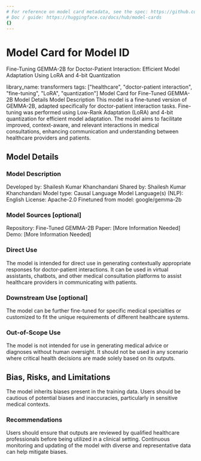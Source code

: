 ```yaml
---
# For reference on model card metadata, see the spec: https://github.com/huggingface/hub-docs/blob/main/modelcard.md?plain=1
# Doc / guide: https://huggingface.co/docs/hub/model-cards
{}
---
```


# Model Card for Model ID

Fine-Tuning GEMMA-2B for Doctor-Patient Interaction: Efficient Model Adaptation Using LoRA and 4-bit Quantization

library_name: transformers
tags: ["healthcare", "doctor-patient interaction", "fine-tuning", "LoRA", "quantization"]
Model Card for Fine-Tuned GEMMA-2B
Model Details
Model Description
This model is a fine-tuned version of GEMMA-2B, adapted specifically for doctor-patient interaction tasks. Fine-tuning was performed using Low-Rank Adaptation (LoRA) and 4-bit quantization for efficient model adaptation. The model aims to facilitate improved, context-aware, and relevant interactions in medical consultations, enhancing communication and understanding between healthcare providers and patients.


## Model Details

### Model Description

Developed by: Shailesh Kumar Khanchandani
Shared by: Shailesh Kumar Khanchandani
Model type: Causal Language Model
Language(s) (NLP): English
License: Apache-2.0
Finetuned from model: google/gemma-2b

### Model Sources [optional]

Repository: Fine-Tuned GEMMA-2B
Paper: [More Information Needed]
Demo: [More Information Needed]


### Direct Use

The model is intended for direct use in generating contextually appropriate responses for doctor-patient interactions. It can be used in virtual assistants, chatbots, and other medical consultation platforms to assist healthcare providers in communicating with patients.


### Downstream Use [optional]

The model can be further fine-tuned for specific medical specialties or customized to fit the unique requirements of different healthcare systems.


### Out-of-Scope Use

The model is not intended for use in generating medical advice or diagnoses without human oversight. It should not be used in any scenario where critical health decisions are made solely based on its outputs.


## Bias, Risks, and Limitations

The model inherits biases present in the training data. Users should be cautious of potential biases and inaccuracies, particularly in sensitive medical contexts.


### Recommendations

Users should ensure that outputs are reviewed by qualified healthcare professionals before being utilized in a clinical setting. Continuous monitoring and updating of the model with diverse and representative data can help mitigate biases.


